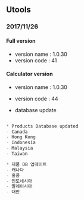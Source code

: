 ## Utools

### 2017/11/26

#### Full version
- version name : 1.0.30
- version code : 41
#### Calculator version
- version name : 1.0.30
- version code : 44

- database update

```markdown

* Products Database updated
- Canada
- Hong Kong
- Indonesia
- Malaysia
- Taiwan

* 제품 DB 업데이트
- 캐나다
- 홍콩
- 인도네시아
- 말레이시아
- 대만

```
